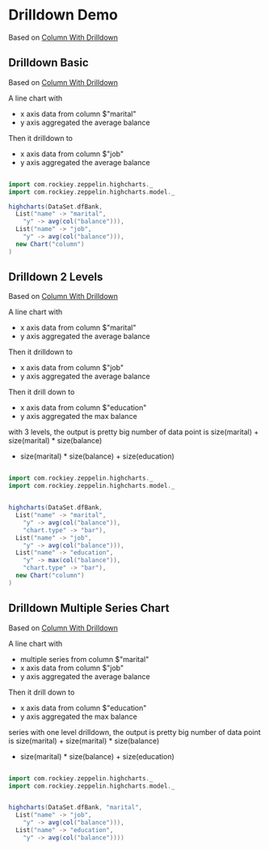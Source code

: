 # Drilldown Demo

Based on [Column With Drilldown](http://www.highcharts.com/demo/column-drilldown)

## Drilldown Basic

Based on [Column With Drilldown](http://www.highcharts.com/demo/column-drilldown)

A line chart with

* x axis data from column $"marital"
* y axis aggregated the average balance

Then it drilldown to

* x axis data from column $"job"
* y axis aggregated the average balance

```scala

import com.rockiey.zeppelin.highcharts._
import com.rockiey.zeppelin.highcharts.model._

highcharts(DataSet.dfBank,
  List("name" -> "marital",
    "y" -> avg(col("balance"))),
  List("name" -> "job",
    "y" -> avg(col("balance"))),
  new Chart("column")
)

```

## Drilldown 2 Levels

Based on [Column With Drilldown](http://www.highcharts.com/demo/column-drilldown)

A line chart with

* x axis data from column $"marital"
* y axis aggregated the average balance

Then it drilldown to

* x axis data from column $"job"
* y axis aggregated the average balance

Then it drill down to

* x axis data from column $"education"
* y axis aggregated the max balance

with 3 levels, the output is pretty big
number of data point is
size(marital) + size(marital) * size(balance)
+ size(marital) * size(balance) + size(education)

```scala

import com.rockiey.zeppelin.highcharts._
import com.rockiey.zeppelin.highcharts.model._


highcharts(DataSet.dfBank,
  List("name" -> "marital",
    "y" -> avg(col("balance")),
    "chart.type" -> "bar"),
  List("name" -> "job",
    "y" -> avg(col("balance"))),
  List("name" -> "education",
    "y" -> max(col("balance")),
    "chart.type" -> "bar"),
  new Chart("column")
)

```

## Drilldown Multiple Series Chart

Based on [Column With Drilldown](http://www.highcharts.com/demo/column-drilldown)

A line chart with

* multiple series from column $"marital"
* x axis data from column $"job"
* y axis aggregated the average balance

Then it drill down to

* x axis data from column $"education"
* y axis aggregated the max balance

series with one level drilldown, the output is pretty big
number of data point is
size(marital) + size(marital) * size(balance)
+ size(marital) * size(balance) + size(education)

```scala

import com.rockiey.zeppelin.highcharts._
import com.rockiey.zeppelin.highcharts.model._


highcharts(DataSet.dfBank, "marital",
  List("name" -> "job",
    "y" -> avg(col("balance"))),
  List("name" -> "education",
    "y" -> avg(col("balance"))))

```
